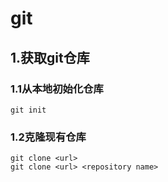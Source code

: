 # git

## 1.获取git仓库

### 1.1从本地初始化仓库

~~~
git init
~~~

### 1.2克隆现有仓库

~~~
git clone <url>
git clone <url> <repository name>
~~~





